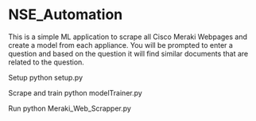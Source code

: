 # NSE_Automation

This is a simple ML application to scrape all Cisco Meraki Webpages and create a model from each appliance.
You will be prompted to enter a question and based on the question it will find similar documents that are related to the question.

Setup
  python setup.py

Scrape and train
  python modelTrainer.py

Run
  python Meraki_Web_Scrapper.py
